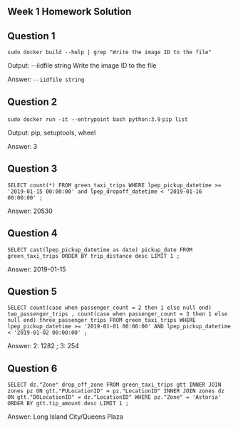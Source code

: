 ## Week 1 Homework Solution

## Question 1

`sudo docker build --help | grep "Write the image ID to the file"`

Output: --iidfile string Write the image ID to the file

Answer: `--iidfile string`

## Question 2

`sudo docker run -it --entrypoint bash python:3.9`
`pip list`

Output: pip, setuptools, wheel

Answer: 3

## Question 3

`SELECT
	count(*)
FROM
	green_taxi_trips
WHERE
	lpep_pickup_datetime >= '2019-01-15 00:00:00' and lpep_dropoff_datetime < '2019-01-16 00:00:00'
;`

Answer: 20530

## Question 4

`SELECT
    cast(lpep_pickup_datetime as date) pickup_date
FROM
    green_taxi_trips
ORDER BY
    trip_distance desc
LIMIT 1
;`

Answer: 2019-01-15

## Question 5

`SELECT
	count(case when passenger_count = 2 then 1 else null end) two_passenger_trips
	, count(case when passenger_count = 3 then 1 else null end) three_passenger_trips
FROM
	green_taxi_trips
WHERE
	lpep_pickup_datetime >= '2019-01-01 00:00:00' AND lpep_pickup_datetime < '2019-01-02 00:00:00'
;`

Answer: 2: 1282 ; 3: 254

## Question 6

`SELECT
	dz."Zone" drop_off_zone
FROM
	green_taxi_trips gtt
	INNER JOIN zones pz ON gtt."PULocationID" = pz."LocationID"
	INNER JOIN zones dz ON gtt."DOLocationID" = dz."LocationID"
WHERE
	pz."Zone" = 'Astoria'
ORDER BY
	gtt.tip_amount desc
LIMIT 1
;`

Answer: Long Island City/Queens Plaza
